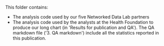 This folder contains:

- The analysis code used by our five Networked Data Lab partners
- The analysis code used by the analysts at the Health Foundation to produce our long chart (in 'Results for publication and QA'). The QA markdown file ('3. QA markdown') include all the statistics reported in this publication.
